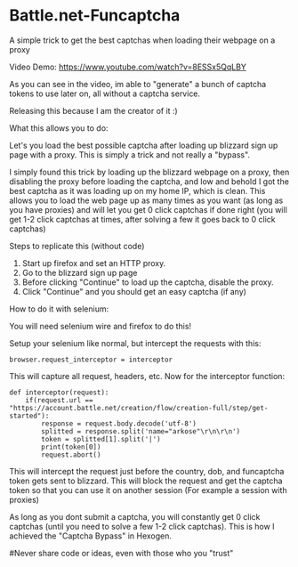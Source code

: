 # Battle.net-Funcaptcha
A simple trick to get the best captchas when loading their webpage on a proxy

Video Demo: https://www.youtube.com/watch?v=8ESSx5QqLBY

As you can see in the video, im able to "generate" a bunch of captcha tokens to use later on, all without a captcha service.

Releasing this because I am the creator of it :)

What this allows you to do:
  
   Let's you load the best possible captcha after loading up blizzard sign up page with a proxy.
   This is simply a trick and not really a "bypass".
   
I simply found this trick by loading up the blizzard webpage on a proxy, then disabling the proxy before loading the captcha, and low and behold I got the best captcha as it was loading up on my home IP, which is clean. This allows you to load the web page up as many times as you want (as long as you have proxies) and will let you get 0 click captchas if done right (you will get 1-2 click captchas at times, after solving a few it goes back to 0 click captchas)

Steps to replicate this (without code)

1. Start up firefox and set an HTTP proxy.
2. Go to the blizzard sign up page
3. Before clicking "Continue" to load up the captcha, disable the proxy.
4. Click "Continue" and you should get an easy captcha (if any)

How to do it with selenium:

You will need selenium wire and firefox to do this!

Setup your selenium like normal, but intercept the requests with this:
```
browser.request_interceptor = interceptor
```

This will capture all request, headers, etc. Now for the interceptor function:
```
def interceptor(request):
    if(request.url == "https://account.battle.net/creation/flow/creation-full/step/get-started"):
        response = request.body.decode('utf-8')
        splitted = response.split('name="arkose"\r\n\r\n')
        token = splitted[1].split('|')
        print(token[0])
        request.abort()
```   
     
This will intercept the request just before the country, dob, and funcaptcha token gets sent to blizzard. This will block the request and get the captcha token so that you can use it on another session (For example a session with proxies)

As long as you dont submit a captcha, you will constantly get 0 click captchas (until you need to solve a few 1-2 click captchas). This is how I achieved the "Captcha Bypass" in Hexogen.

#Never share code or ideas, even with those who you "trust"









  
 
